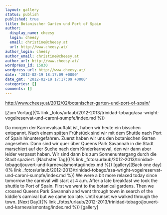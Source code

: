 ```yaml
---
layout: gallery
status: publish
published: true
title: Botanischer Garten und Port of Spain
author:
  display_name: cheesy
  login: cheesy
  email: christine@cheesy.at
  url: http://www.cheesy.at/
author_login: cheesy
author_email: christine@cheesy.at
author_url: http://www.cheesy.at/
wordpress_id: 15830
wordpress_url: http://www.cheesy.at/
date: '2012-02-19 18:17:09 +0000'
date_gmt: '2012-02-19 17:17:09 +0000'
categories: []
comments: []
---
```

http://www.cheesy.at/2012/02/botanischer-garten-und-port-of-spain/
<!--:de-->[Zum Vortag]({% link _fotos/urlaub/2012-2013/trinidad-tobago/asa-wright-vogelreservat-und-caroni-sumpfe/index.md %})
Da morgen der Karnevalsauftakt ist, haben wir heute ein bisschen entspannt. Nach einem späten Frühstück sind wir mit dem Shuttle nach Port of Spain hinuntergefahren. Zuerst haben wir uns den botanischen Garten angesehen.
Dann sind wir quer über Queens Park Savannah in die Stadt marschiert auf der Suche nach dem Kinderkarneval, den wir dann aber leider verpasst haben. Wir sind dann bis zum Sonnenuntergang durch die Stadt spaziert.
[Nächster Tag]({% link _fotos/urlaub/2012-2013/trinidad-tobago/jouvert-und-karnevalsmontag/index.md %})
[gallery]<!--:--><!--:en-->[Back one day]({% link _fotos/urlaub/2012-2013/trinidad-tobago/asa-wright-vogelreservat-und-caroni-sumpfe/index.md %})
We were a bit more relaxed today since tomorrow the carnival will start at 4 a.m. After a late breakfast we took the shuttle to Port of Spain. First we went to the botanical gardens.
Then we crossed Queens Park Savannah and went through town in search of the kiddie's carnival but we came too late. Until sunset we walked through the town.
[Next Day]({% link _fotos/urlaub/2012-2013/trinidad-tobago/jouvert-und-karnevalsmontag/index.md %})
[gallery]<!--:-->
